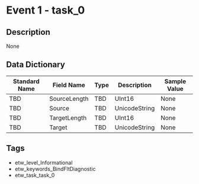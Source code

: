 # Event 1 - task_0

## Description
None

## Data Dictionary
|Standard Name|Field Name|Type|Description|Sample Value|
|---|---|---|---|---|
|TBD|SourceLength|TBD|UInt16|None|None|
|TBD|Source|TBD|UnicodeString|None|None|
|TBD|TargetLength|TBD|UInt16|None|None|
|TBD|Target|TBD|UnicodeString|None|None|

## Tags
* etw_level_Informational
* etw_keywords_BindFltDiagnostic
* etw_task_task_0